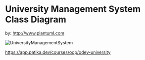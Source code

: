 # University Management System Class Diagram
by: http://www.plantuml.com

![UniversityManagementSystem](https://user-images.githubusercontent.com/83141061/221419676-14bfc9d6-f718-45ca-bfe7-4babb3d42c81.png)

https://app.patika.dev/courses/oop/odev-university
